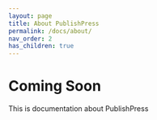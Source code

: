 ```yaml
---
layout: page
title: About PublishPress
permalink: /docs/about/
nav_order: 2
has_children: true
---
```


# Coming Soon

This is documentation about PublishPress
